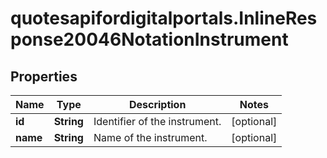 # quotesapifordigitalportals.InlineResponse20046NotationInstrument

## Properties

Name | Type | Description | Notes
------------ | ------------- | ------------- | -------------
**id** | **String** | Identifier of the instrument. | [optional] 
**name** | **String** | Name of the instrument. | [optional] 


